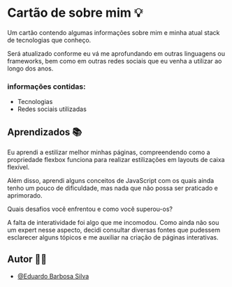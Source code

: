 
# Cartão de sobre mim 💡

Um cartão contendo algumas informações sobre mim e minha atual stack de tecnologias que conheço.

Será atualizado conforme eu vá me aprofundando em outras linguagens ou frameworks, bem como em outras redes sociais que eu venha a utilizar ao longo dos anos.


### informações contidas:
- Tecnologias
- Redes sociais utilizadas
## Aprendizados 📚

Eu aprendi a estilizar melhor minhas páginas, compreendendo como a propriedade flexbox funciona para realizar estilizações em layouts de caixa flexível.

Além disso, aprendi alguns conceitos de JavaScript com os quais ainda tenho um pouco de dificuldade, mas nada que não possa ser praticado e aprimorado.


Quais desafios você enfrentou e como você superou-os?

A falta de interatividade foi algo que me incomodou. Como ainda não sou um expert nesse aspecto, decidi consultar diversas fontes que pudessem esclarecer alguns tópicos e me auxiliar na criação de páginas interativas.
## Autor 👨‍🎓

- [@Eduardo Barbosa Silva](https://www.github.com/Xcode-sketch)
